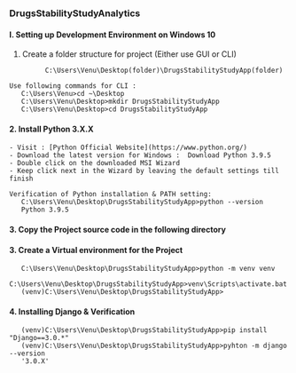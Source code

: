 ### DrugsStabilityStudyAnalytics

#### I. Setting up Development Environment on Windows 10 
 1. Create a folder structure for project (Either use GUI or CLI)
 
 ``` 
          C:\Users\Venu\Desktop(folder)\DrugsStabilityStudyApp(folder)
 ```                                         

    
    
 ```    
 Use following commands for CLI :
    C:\Users\Venu>cd ~\Desktop
    C:\Users\Venu\Desktop>mkdir DrugsStabilityStudyApp
    C:\Users\Venu\Desktop>cd DrugsStabilityStudyApp    
 ```
 #### 2. Install Python 3.X.X
    - Visit : [Python Official Website](https://www.python.org/)   
    - Download the latest version for Windows :  Download Python 3.9.5
    - Double click on the downloaded MSI Wizard 
    - Keep click next in the Wizard by leaving the default settings till finish

      
 ```    
 Verification of Python installation & PATH setting:
    C:\Users\Venu\Desktop\DrugsStabilityStudyApp>python --version
    Python 3.9.5    
 ```
 #### 3. Copy the Project source code in the following directory
  
  
  
 #### 3. Create a Virtual environment for the Project
 ```
    C:\Users\Venu\Desktop\DrugsStabilityStudyApp>python -m venv venv
    C:\Users\Venu\Desktop\DrugsStabilityStudyApp>venv\Scripts\activate.bat
    (venv)C:\Users\Venu\Desktop\DrugsStabilityStudyApp>
 ```
 #### 4. Installing Django & Verification
 ```
    (venv)C:\Users\Venu\Desktop\DrugsStabilityStudyApp>pip install "Django==3.0.*"
    (venv)C:\Users\Venu\Desktop\DrugsStabilityStudyApp>pyhton -m django --version
    '3.0.X'    
 ```

 
